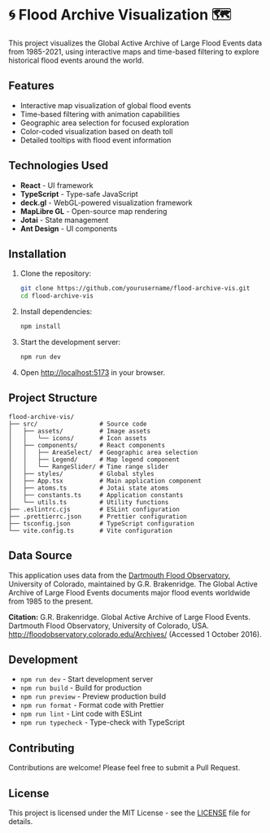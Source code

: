 # 🌀 Flood Archive Visualization 🗺️

This project visualizes the Global Active Archive of Large Flood Events data
from 1985-2021, using interactive maps and time-based filtering to explore
historical flood events around the world.

## Features

- Interactive map visualization of global flood events
- Time-based filtering with animation capabilities
- Geographic area selection for focused exploration
- Color-coded visualization based on death toll
- Detailed tooltips with flood event information

## Technologies Used

- **React** - UI framework
- **TypeScript** - Type-safe JavaScript
- **deck.gl** - WebGL-powered visualization framework
- **MapLibre GL** - Open-source map rendering
- **Jotai** - State management
- **Ant Design** - UI components

## Installation

1. Clone the repository:

   ```bash
   git clone https://github.com/yourusername/flood-archive-vis.git
   cd flood-archive-vis
   ```

2. Install dependencies:

   ```bash
   npm install
   ```

3. Start the development server:

   ```bash
   npm run dev
   ```

4. Open [http://localhost:5173](http://localhost:5173) in your browser.

## Project Structure

```
flood-archive-vis/
├── src/                 # Source code
│   ├── assets/          # Image assets
│   │   └── icons/       # Icon assets
│   ├── components/      # React components
│   │   ├── AreaSelect/  # Geographic area selection
│   │   ├── Legend/      # Map legend component
│   │   └── RangeSlider/ # Time range slider
│   ├── styles/          # Global styles
│   ├── App.tsx          # Main application component
│   ├── atoms.ts         # Jotai state atoms
│   ├── constants.ts     # Application constants
│   └── utils.ts         # Utility functions
├── .eslintrc.cjs        # ESLint configuration
├── .prettierrc.json     # Prettier configuration
├── tsconfig.json        # TypeScript configuration
└── vite.config.ts       # Vite configuration
```

## Data Source

This application uses data from the
[Dartmouth Flood Observatory](https://floodobservatory.colorado.edu/),
University of Colorado, maintained by G.R. Brakenridge. The Global Active
Archive of Large Flood Events documents major flood events worldwide from 1985
to the present.

**Citation:** G.R. Brakenridge. Global Active Archive of Large Flood Events.
Dartmouth Flood Observatory, University of Colorado, USA.
http://floodobservatory.colorado.edu/Archives/ (Accessed 1 October 2016).

## Development

- `npm run dev` - Start development server
- `npm run build` - Build for production
- `npm run preview` - Preview production build
- `npm run format` - Format code with Prettier
- `npm run lint` - Lint code with ESLint
- `npm run typecheck` - Type-check with TypeScript

## Contributing

Contributions are welcome! Please feel free to submit a Pull Request.

## License

This project is licensed under the MIT License - see the [LICENSE](LICENSE) file
for details.
